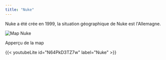 ```yaml
---
title: "Nuke"
---
```


Nuke a été crée en 1999, la situation géographique de Nuke est l'Allemagne.

![Map Nuke](/img/map_nuke.png)

Apperçu de la map

{{< youtubeLite id="N64PkD3TZ7w" label="Nuke" >}}
